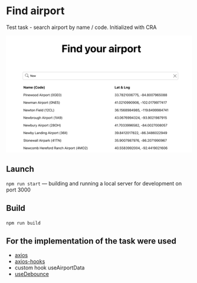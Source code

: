 # Find airport

Test task - search airport by name / code. Initialized with CRA

![preview.png](src%2Fimages%2Fpreview.png)

## Launch

`npm run start` — building and running a local server for development on port 3000

## Build

`npm run build`

## For the implementation of the task were used 

- [axios](https://github.com/axios/axios)
- [axios-hooks](https://github.com/simoneb/axios-hooks)
- custom hook useAirportData
- [useDebounce](https://usehooks-ts.com/react-hook/use-debounce)